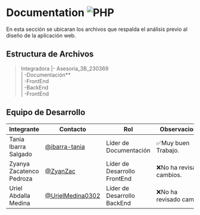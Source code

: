 # Documentation ![PHP](https://img.shields.io/badge/Markdown-000000?styke=for-the-bodge&logo=markdown&logoColor=white)

En esta sección se ubicaran los archivos que respalda el análisis previo al diseño de la aplicación web. 

## Estructura de Archivos

>Integradora |- Asesoria_3B_230369 <br>
>| -Documentación** <br>
>| -FrontEnd <br>
>| -BackEnd <br>
>| -FrontEnd 

## Equipo de Desarrollo

|Integrante|Contacto|Rol|Observaciones|
|----------|--------|---|-------------|
|Tania Ibarra Salgado|[@ibarra-tania](https://github.com/ibarra-tania)|Líder de Documentación|✅Muy buen Trabajo.|
|Zyanya Zacatenco Pedroza|[@ZyanZac](https://github.com/ZyanZac)|Líder de Desarrollo FrontEnd|❌No ha revisado cambios.|
|Uriel Abdalla Medina|[@UrielMedina0302](https://github.com/UrielMedina0302)|Líder de Desarrollo BackEnd|❌No ha revisado cambios.|